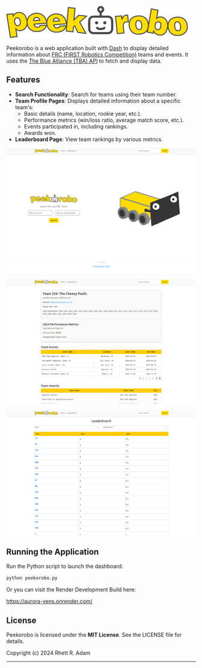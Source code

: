 ![Logo](assets/logo.png)

Peekorobo is a web application built with [Dash](https://dash.plotly.com/) to display detailed information about [FRC (FIRST Robotics Competition)](https://www.firstinspires.org/robotics/frc) teams and events. It uses the [The Blue Alliance (TBA) API](https://www.thebluealliance.com/apidocs/v3) to fetch and display data.

## Features

- **Search Functionality**: Search for teams using their team number.
- **Team Profile Pages**: Displays detailed information about a specific team's:
  - Basic details (name, location, rookie year, etc.).
  - Performance metrics (win/loss ratio, average match score, etc.).
  - Events participated in, including rankings.
  - Awards won.
- **Leaderboard Page**: View team rankings by various metrics.


![Home](assets/1.png)


![Data](assets/2.png)


![Leaderboard](assets/3.png)


## **Running the Application**

Run the Python script to launch the dashboard:

```bash
python peekorobo.py
```

Or you can visit the Render Development Build here:

https://aurora-vens.onrender.com/

## **License**

Peekorobo is licensed under the **MIT License**. See the LICENSE file for details.

Copyright (c) 2024 Rhett R. Adam

---
